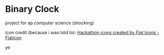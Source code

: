 # Binary Clock

project for ap computer science (shocking)

icon credit (because i was told to):
<a href="https://www.flaticon.com/free-icons/hackathon" title="hackathon icons">Hackathon icons created by Flat Icons - Flaticon</a>

ye